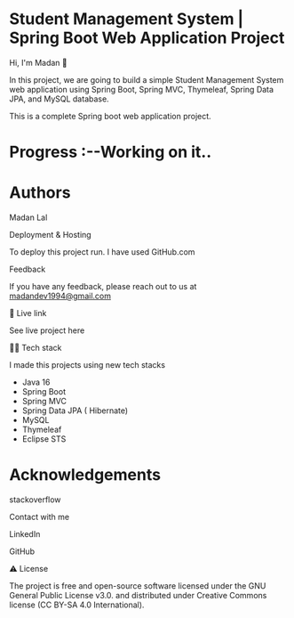 # Student Management System | Spring Boot Web Application Project



Hi, I'm Madan 👋

In this project, we are going to build a simple Student Management System web application using Spring Boot, Spring MVC, Thymeleaf, Spring Data JPA, and MySQL database.

This is a complete Spring boot web application project.

# Progress :--Working on it..

# Authors

Madan Lal

Deployment & Hosting

To deploy this project run. I have used GitHub.com

Feedback

If you have any feedback, please reach out to us at madandev1994@gmail.com

🌟 Live link

See live project here

👨‍💻 Tech stack

I made this projects using new tech stacks

- Java 16
- Spring Boot
- Spring MVC
- Spring Data JPA ( Hibernate)
- MySQL
- Thymeleaf
- Eclipse STS

# Acknowledgements

stackoverflow

Contact with me

LinkedIn

GitHub

⚠️ License

The project is free and open-source software licensed under the GNU General Public License v3.0. and distributed under Creative Commons license (CC BY-SA 4.0 International).
